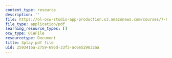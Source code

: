 ```yaml
---
content_type: resource
description: ''
file: https://ol-ocw-studio-app-production.s3.amazonaws.com/courses/7-91j-foundations-of-computational-and-systems-biology-spring-2014/2593416a2759696d33f3ac0e529632aa_6ROBp57G2ZI.pdf
file_type: application/pdf
learning_resource_types: []
ocw_type: OCWFile
resourcetype: Document
title: 3play pdf file
uid: 2593416a-2759-696d-33f3-ac0e529632aa
---
```

